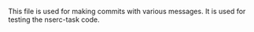 This file is used for making commits with various messages. It is used for testing the nserc-task code.

